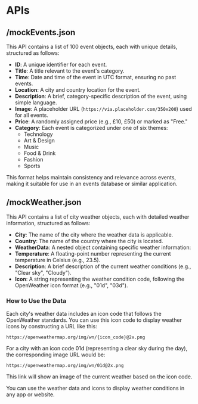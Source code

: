 # APIs


## /mockEvents.json
This API contains a list of 100 event objects, each with unique details, structured as follows:

- **ID**: A unique identifier for each event.
- **Title**: A title relevant to the event's category.
- **Time**: Date and time of the event in UTC format, ensuring no past events.
- **Location**: A city and country location for the event.
- **Description**: A brief, category-specific description of the event, using simple language.
- **Image**: A placeholder URL (`https://via.placeholder.com/350x200`) used for all events.
- **Price**: A randomly assigned price (e.g., £10, £50) or marked as "Free."
- **Category**: Each event is categorized under one of six themes:
  - Technology
  - Art & Design
  - Music
  - Food & Drink
  - Fashion
  - Sports

This format helps maintain consistency and relevance across events, making it suitable for use in an events database or similar application.

## /mockWeather.json

This API contains a list of city weather objects, each with detailed weather information, structured as follows:

- **City**: The name of the city where the weather data is applicable.
- **Country**: The name of the country where the city is located.
- **WeatherData**: A nested object containing specific weather information:
- **Temperature**: A floating-point number representing the current temperature in Celsius (e.g., 23.5).
- **Description**: A brief description of the current weather conditions (e.g., "Clear sky", "Cloudy").
- **Icon**: A string representing the weather condition code, following the OpenWeather icon format (e.g., "01d", "03d").

### How to Use the Data
Each city's weather data includes an icon code that follows the OpenWeather standards. You can use this icon code to display weather icons by constructing a URL like this:
```
https://openweathermap.org/img/wn/{icon_code}@2x.png
```
For a city with an icon code 01d (representing a clear sky during the day), the corresponding image URL would be:
```
https://openweathermap.org/img/wn/01d@2x.png
```
This link will show an image of the current weather based on the icon code.

You can use the weather data and icons to display weather conditions in any app or website.
